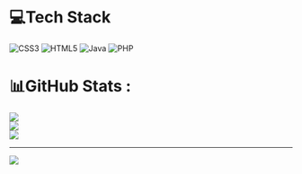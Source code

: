 
# 💻Tech Stack
![CSS3](https://img.shields.io/badge/css3-%231572B6.svg?style=for-the-badge&logo=css3&logoColor=white) ![HTML5](https://img.shields.io/badge/html5-%23E34F26.svg?style=for-the-badge&logo=html5&logoColor=white) ![Java](https://img.shields.io/badge/java-%23ED8B00.svg?style=for-the-badge&logo=java&logoColor=white) ![PHP](https://img.shields.io/badge/php-%23777BB4.svg?style=for-the-badge&logo=php&logoColor=white)
# 📊GitHub Stats :
![](https://github-readme-stats.vercel.app/api?username=lamkbvn&theme=radical&hide_border=false&include_all_commits=false&count_private=false)<br/>
![](https://github-readme-streak-stats.herokuapp.com/?user=lamkbvn&theme=radical&hide_border=false)<br/>
![](https://github-readme-stats.vercel.app/api/top-langs/?username=lamkbvn&theme=radical&hide_border=false&include_all_commits=false&count_private=false&layout=compact)

---
[![](https://visitcount.itsvg.in/api?id=lamkbvn&icon=0&color=0)](https://visitcount.itsvg.in)
